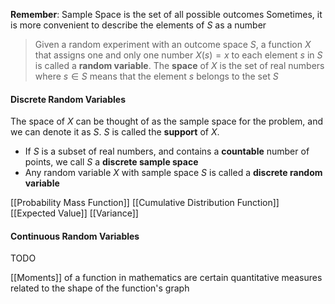 **Remember**: Sample Space is the set of all possible outcomes
Sometimes, it is more convenient to describe the elements of $S$ as a number

> Given a random experiment with an outcome space $S$, a function $X$ that assigns one and only one number $X(s)=x$ to each element $s$ in $S$ is called a **random variable**. The **space** of $X$ is the set of real numbers where $s\in S$ means that the element $s$ belongs to the set $S$

#### Discrete Random Variables
The space of $X$ can be thought of as the sample space for the problem, and we can denote it as $S$. $S$ is called the **support** of $X$.
- If $S$ is a subset of real numbers, and contains a **countable** number of points, we call $S$ a **discrete sample space**
- Any random variable $X$ with sample space $S$ is called a **discrete random variable**

[[Probability Mass Function]]
[[Cumulative Distribution Function]]
[[Expected Value]]
[[Variance]]

#### Continuous Random Variables
TODO

[[Moments]] of a function in mathematics are certain quantitative measures related to the shape of the function's graph

